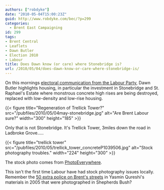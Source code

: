 ```yaml
---
authors: ["robdyke"]
date: "2010-05-04T15:00:23Z"
guid: http://www.robdyke.com/bec/?p=299
categories:
  - Brent East Campaigning
id: 299
tags:
- Brent Central
- Leaflets
- Dawn Butler
- Election 2010
- Labour
title: Does Dawn know (or care) where Stonebridge is?
url: /2010/05/04/does-dawn-know-or-care-where-stonebridge-is/
---
```

On this mornings [electoral communication from the Labour Party](http://www.thestraightchoice.org/leaflets/4980), Dawn Butler highlights housing, in particular the investment in Stonebridge and St. Raphael's Estate where monstrous concrete high rises are being destroyed, replaced with low-density and low-rise housing.

{{< figure title="Regeneration of Trellick Tower?" src="/pubfiles/2010/05/04may-stonebridge.jpg" alt="Are Brent Labour sure?" width="300" height="185" >}}

Only that is not Stonebridge. It's Trellick Tower, 3miles down the road in Ladbroke Grove.....

{{< figure title="trellick tower" src="/pubfiles/2010/05/trellick_tower_concreteP1039506.jpg" alt="Stock photography troubles." width="224" height="300" >}}

The stock photo comes from [PhotoEverywhere](http://www.photoeverywhere.co.uk/britain/london/slides/trellick_tower_concreteP1039506_jpg_orig.htm).

This isn't the first time Labour have had stock photography issues locally. Remember the [50 extra police on Brent's streets](/2005/04/27/fifty-extra-police-officers-in-brent/) in Yasmin Qureshi's materials in 2005 that were photographed in Shepherds Bush?